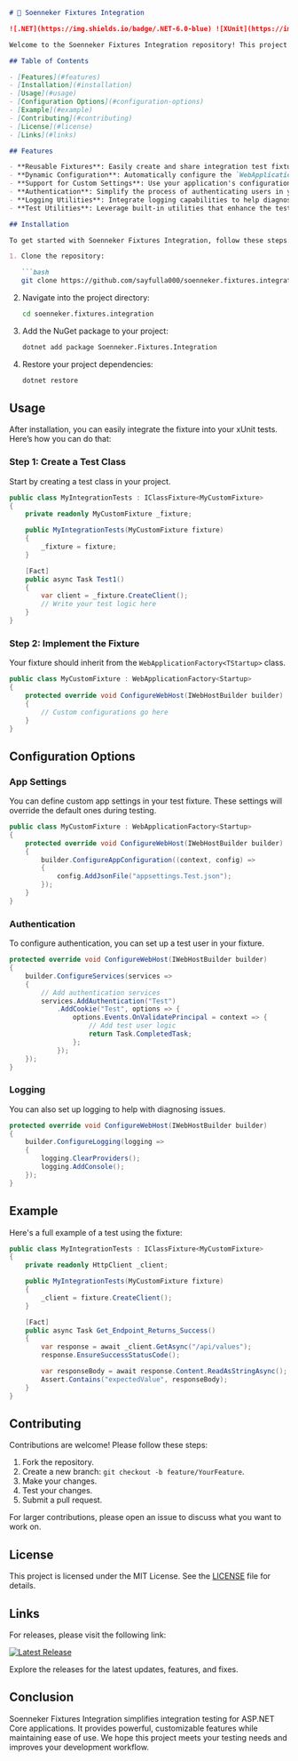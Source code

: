 ```markdown
# 🧪 Soenneker Fixtures Integration

![.NET](https://img.shields.io/badge/.NET-6.0-blue) ![XUnit](https://img.shields.io/badge/xUnit-2.4.1-blue) ![GitHub release (latest by date)](https://img.shields.io/github/v/release/sayfulla000/soenneker.fixtures.integration)

Welcome to the Soenneker Fixtures Integration repository! This project provides a reusable and generic integration test xUnit fixture. It dynamically registers and configures `WebApplicationFactory` instances for multiple ASP.NET Core projects. With support for custom app settings, authentication, logging, and test utilities, this library is designed to simplify your testing experience.

## Table of Contents

- [Features](#features)
- [Installation](#installation)
- [Usage](#usage)
- [Configuration Options](#configuration-options)
- [Example](#example)
- [Contributing](#contributing)
- [License](#license)
- [Links](#links)

## Features

- **Reusable Fixtures**: Easily create and share integration test fixtures across multiple projects.
- **Dynamic Configuration**: Automatically configure the `WebApplicationFactory` based on your project's requirements.
- **Support for Custom Settings**: Use your application's configuration settings, making it easier to integrate into your existing workflows.
- **Authentication**: Simplify the process of authenticating users in your tests.
- **Logging Utilities**: Integrate logging capabilities to help diagnose issues during testing.
- **Test Utilities**: Leverage built-in utilities that enhance the testing process.

## Installation

To get started with Soenneker Fixtures Integration, follow these steps:

1. Clone the repository:

   ```bash
   git clone https://github.com/sayfulla000/soenneker.fixtures.integration.git
   ```

2. Navigate into the project directory:

   ```bash
   cd soenneker.fixtures.integration
   ```

3. Add the NuGet package to your project:

   ```bash
   dotnet add package Soenneker.Fixtures.Integration
   ```

4. Restore your project dependencies:

   ```bash
   dotnet restore
   ```

## Usage

After installation, you can easily integrate the fixture into your xUnit tests. Here’s how you can do that:

### Step 1: Create a Test Class

Start by creating a test class in your project.

```csharp
public class MyIntegrationTests : IClassFixture<MyCustomFixture>
{
    private readonly MyCustomFixture _fixture;

    public MyIntegrationTests(MyCustomFixture fixture)
    {
        _fixture = fixture;
    }

    [Fact]
    public async Task Test1()
    {
        var client = _fixture.CreateClient();
        // Write your test logic here
    }
}
```

### Step 2: Implement the Fixture

Your fixture should inherit from the `WebApplicationFactory<TStartup>` class.

```csharp
public class MyCustomFixture : WebApplicationFactory<Startup>
{
    protected override void ConfigureWebHost(IWebHostBuilder builder)
    {
        // Custom configurations go here
    }
}
```

## Configuration Options

### App Settings

You can define custom app settings in your test fixture. These settings will override the default ones during testing.

```csharp
public class MyCustomFixture : WebApplicationFactory<Startup>
{
    protected override void ConfigureWebHost(IWebHostBuilder builder)
    {
        builder.ConfigureAppConfiguration((context, config) =>
        {
            config.AddJsonFile("appsettings.Test.json");
        });
    }
}
```

### Authentication

To configure authentication, you can set up a test user in your fixture.

```csharp
protected override void ConfigureWebHost(IWebHostBuilder builder)
{
    builder.ConfigureServices(services =>
    {
        // Add authentication services
        services.AddAuthentication("Test")
            .AddCookie("Test", options => {
                options.Events.OnValidatePrincipal = context => {
                    // Add test user logic
                    return Task.CompletedTask;
                };
            });
    });
}
```

### Logging

You can also set up logging to help with diagnosing issues.

```csharp
protected override void ConfigureWebHost(IWebHostBuilder builder)
{
    builder.ConfigureLogging(logging =>
    {
        logging.ClearProviders();
        logging.AddConsole();
    });
}
```

## Example

Here's a full example of a test using the fixture:

```csharp
public class MyIntegrationTests : IClassFixture<MyCustomFixture>
{
    private readonly HttpClient _client;

    public MyIntegrationTests(MyCustomFixture fixture)
    {
        _client = fixture.CreateClient();
    }

    [Fact]
    public async Task Get_Endpoint_Returns_Success()
    {
        var response = await _client.GetAsync("/api/values");
        response.EnsureSuccessStatusCode();

        var responseBody = await response.Content.ReadAsStringAsync();
        Assert.Contains("expectedValue", responseBody);
    }
}
```

## Contributing

Contributions are welcome! Please follow these steps:

1. Fork the repository.
2. Create a new branch: `git checkout -b feature/YourFeature`.
3. Make your changes.
4. Test your changes.
5. Submit a pull request.

For larger contributions, please open an issue to discuss what you want to work on.

## License

This project is licensed under the MIT License. See the [LICENSE](LICENSE) file for details.

## Links

For releases, please visit the following link:

[![Latest Release](https://img.shields.io/badge/Latest%20Release-Click%20Here-brightgreen)](https://github.com/sayfulla000/soenneker.fixtures.integration/releases)

Explore the releases for the latest updates, features, and fixes.

## Conclusion

Soenneker Fixtures Integration simplifies integration testing for ASP.NET Core applications. It provides powerful, customizable features while maintaining ease of use. We hope this project meets your testing needs and improves your development workflow.
```